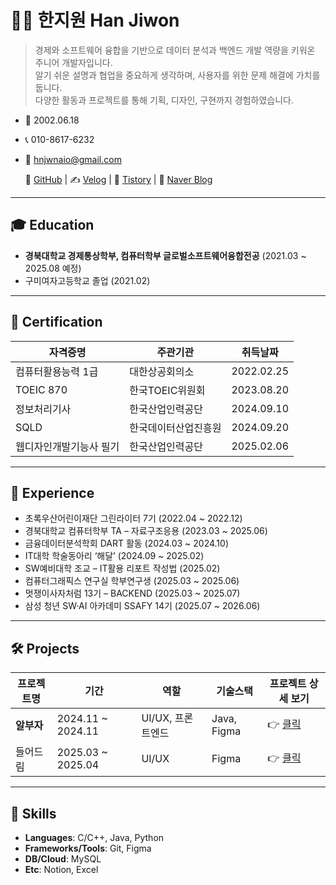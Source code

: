 # 👩‍💻 한지원 Han Jiwon

> 경제와 소프트웨어 융합을 기반으로 데이터 분석과 백엔드 개발 역량을 키워온 주니어 개발자입니다.  
> 알기 쉬운 설명과 협업을 중요하게 생각하며, 사용자를 위한 문제 해결에 가치를 둡니다.  
> 다양한 활동과 프로젝트를 통해 기획, 디자인, 구현까지 경험하였습니다.

- 🎂 2002.06.18  

- 📞 010-8617-6232

- 📧 hnjwnaio@gmail.com
  
  <p align="left">
  🐙 <a href="https://github.com/hnjwnaio" target="_blank">GitHub</a>  | 
  ✍️ <a href="https://velog.io/@hnjwnaio" target="_blank">Velog</a>  | 
  📖 <a href="https://ooh-ung.tistory.com/" target="_blank">Tistory</a>  | 
  📝 <a href="https://blog.naver.com/ooh-ung" target="_blank">Naver Blog</a>
  </p>

---

## 🎓 Education

- **경북대학교 경제통상학부, 컴퓨터학부 글로벌소프트웨어융합전공** (2021.03 ~ 2025.08 예정)  
- 구미여자고등학교 졸업 (2021.02)

---

## 📄 Certification

| 자격증명 | 주관기관 | 취득날짜 |
|----------|----------|-----------|
| 컴퓨터활용능력 1급 | 대한상공회의소 | 2022.02.25 |
| TOEIC 870 | 한국TOEIC위원회 | 2023.08.20 |
| 정보처리기사 | 한국산업인력공단 | 2024.09.10 |
| SQLD | 한국데이터산업진흥원 | 2024.09.20 |
| 웹디자인개발기능사 필기 | 한국산업인력공단 | 2025.02.06 |


---

## 💼 Experience

- 초록우산어린이재단 그린라이터 7기 (2022.04 ~ 2022.12)  
- 경북대학교 컴퓨터학부 TA – 자료구조응용 (2023.03 ~ 2025.06)  
- 금융데이터분석학회 DART 활동 (2024.03 ~ 2024.10)  
- IT대학 학술동아리 ‘해달’ (2024.09 ~ 2025.02)  
- SW예비대학 조교 – IT활용 리포트 작성법 (2025.02)  
- 컴퓨터그래픽스 연구실 학부연구생 (2025.03 ~ 2025.06)  
- 멋쟁이사자처럼 13기 – BACKEND (2025.03 ~ 2025.07)  
- 삼성 청년 SW·AI 아카데미 SSAFY 14기 (2025.07 ~ 2026.06)

---

## 🛠️ Projects

| 프로젝트명   | 기간                | 역할    | 기술스택        | 프로젝트 상세 보기                                                                                      |
| ------- | ----------------- | ----- | ----------- | ----------------------------------------------------------------------------------------------- |
| **알부자** | 2024.11 ~ 2024.11 | UI/UX, 프론트엔드 | Java, Figma | 👉 [클릭](https://bramble-jump-f51.notion.site/14991a32e1878068b631c260d6f41785?source=copy_link) |
| 들어드림    | 2025.03 ~ 2025.04 | UI/UX | Figma | 👉 [클릭](https://www.miricanvas.com/v/14l92mq)                                                   |

---

## 🧩 Skills

- **Languages**: C/C++, Java, Python 
- **Frameworks/Tools**: Git, Figma
- **DB/Cloud**: MySQL
- **Etc**: Notion, Excel
